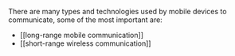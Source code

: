 There are many types and technologies used by mobile devices to communicate, some of the most important are:
- [[long-range mobile communication]]
- [[short-range wireless communication]]